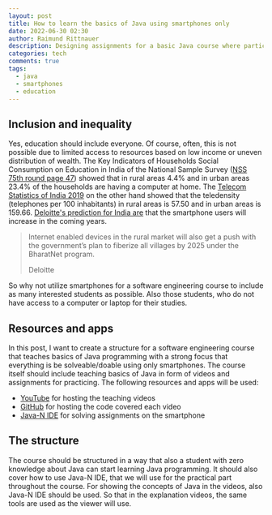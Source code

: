 ```yaml
---
layout: post
title: How to learn the basics of Java using smartphones only
date: 2022-06-30 02:30
author: Raimund Rittnauer
description: Designing assignments for a basic Java course where participants of the course only need access to smartphones
categories: tech
comments: true
tags:
  - java
  - smartphones
  - education
---
```


## Inclusion and inequality

Yes, education should include everyone. Of course, often, this is not possible due to limited access to resources based on low income or uneven distribution of wealth. The Key Indicators of Households Social Consumption on Education in India of the National Sample Survey ([NSS 75th round page 47](http://164.100.161.63/sites/default/files/publication_reports/KI_Education_75th_Final.pdf)) showed that in rural areas 4.4% and in urban areas 23.4% of the households are having a computer at home. The [Telecom Statistics of India 2019](https://dot.gov.in/sites/default/files/Telecom%20Statistics%20India-2019.pdf) on the other hand showed that the teledensity (telephones per 100 inhabitants) in rural areas is 57.50 and in urban areas is 159.66. [Deloitte's prediction for India are](https://www2.deloitte.com/in/en/pages/technology-media-and-telecommunications/articles/big-bets-on-smartphones-semiconductors-and-streaming-service.html) that the smartphone users will increase in the coming years.

> Internet enabled devices in the rural market will also get a push with the government’s plan to fiberize all villages by 2025 under the BharatNet program.
>
> Deloitte

 So why not utilize smartphones for a software engineering course to include as many interested students as possible. Also those students, who do not have access to a computer or laptop for their studies.

 ## Resources and apps
 
 In this post, I want to create a structure for a software engineering course that teaches basics of Java programming with a strong focus that everything is be solveable/doable using only smartphones. The course itself should include teaching basics of Java in form of videos and assignments for practicing. The following resources and apps will be used:

 - [YouTube](http://youtube.com/) for hosting the teaching videos
 - [GitHub](https://github.com/) for hosting the code covered each video
 - [Java-N IDE](https://play.google.com/store/apps/details?id=com.duy.compiler.javanide) for solving assignments on the smartphone

## The structure

The course should be structured in a way that also a student with zero knowledge about Java can start learning Java programming. It should also cover how to use Java-N IDE, that we will use for the practical part throughout the course. For showing the concepts of Java in the videos, also Java-N IDE should be used. So that in the explanation videos, the same tools are used as the viewer will use.

